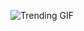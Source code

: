 ![Trending GIF](https://media1.giphy.com/media/2jMtpIi8mhE8ctiMtK/giphy.gif?cid=8bb21772q99peg082kdx1e1nic2rzyfzu68ndjcxqhkvm0qw&ep=v1_gifs_search&rid=giphy.gif&ct=g)
